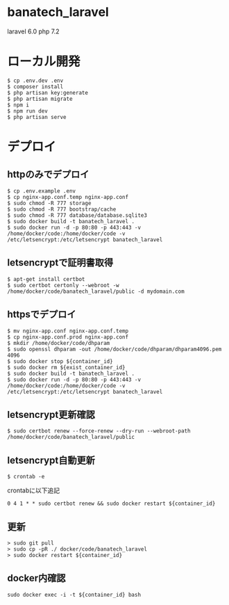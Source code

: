 # banatech_laravel
laravel 6.0
php 7.2

# ローカル開発

```
$ cp .env.dev .env
$ composer install
$ php artisan key:generate
$ php artisan migrate
$ npm i
$ npm run dev
$ php artisan serve
```

# デプロイ

## httpのみでデプロイ

```
$ cp .env.example .env
$ cp nginx-app.conf.temp nginx-app.conf
$ sudo chmod -R 777 storage
$ sudo chmod -R 777 bootstrap/cache
$ sudo chmod -R 777 database/database.sqlite3
$ sudo docker build -t banatech_laravel .
$ sudo docker run -d -p 80:80 -p 443:443 -v /home/docker/code:/home/docker/code -v /etc/letsencrypt:/etc/letsencrypt banatech_laravel
```

## letsencryptで証明書取得

```
$ apt-get install certbot
$ sudo certbot certonly --webroot -w /home/docker/code/banatech_laravel/public -d mydomain.com
```

## httpsでデプロイ

```
$ mv nginx-app.conf nginx-app.conf.temp
$ cp nginx-app.conf.prod nginx-app.conf
$ mkdir /home/docker/code/dhparam
$ sudo openssl dhparam -out /home/docker/code/dhparam/dhparam4096.pem 4096
$ sudo docker stop ${container_id}
$ sudo docker rm ${exist_container_id}
$ sudo docker build -t banatech_laravel .
$ sudo docker run -d -p 80:80 -p 443:443 -v /home/docker/code:/home/docker/code -v /etc/letsencrypt:/etc/letsencrypt banatech_laravel
```

## letsencrypt更新確認

```
$ sudo certbot renew --force-renew --dry-run --webroot-path /home/docker/code/banatech_laravel/public
```

## letsencrypt自動更新

```
$ crontab -e
```

crontabに以下追記

```
0 4 1 * * sudo certbot renew && sudo docker restart ${container_id}
```

## 更新

```
> sudo git pull
> sudo cp -pR ./ docker/code/banatech_laravel
> sudo docker restart ${container_id}
```

## docker内確認

```
sudo docker exec -i -t ${container_id} bash
```
